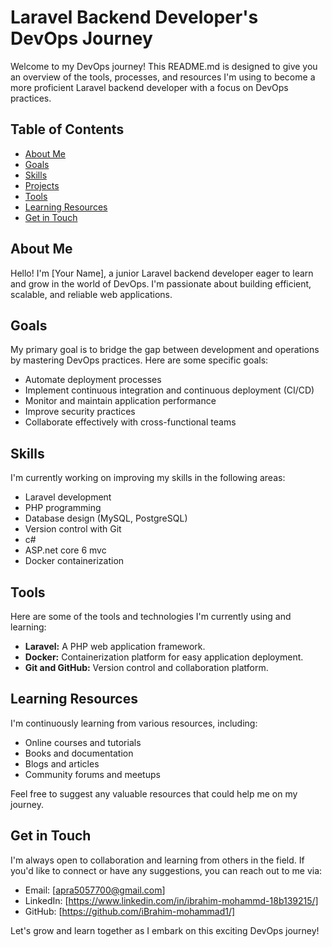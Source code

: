 # Laravel Backend Developer's DevOps Journey

Welcome to my DevOps journey! This README.md is designed to give you an overview of the tools, processes, and resources I'm using to become a more proficient Laravel backend developer with a focus on DevOps practices.

## Table of Contents
- [About Me](#about-me)
- [Goals](#goals)
- [Skills](#skills)
- [Projects](#projects)
- [Tools](#tools)
- [Learning Resources](#learning-resources)
- [Get in Touch](#get-in-touch)

## About Me
Hello! I'm [Your Name], a junior Laravel backend developer eager to learn and grow in the world of DevOps. I'm passionate about building efficient, scalable, and reliable web applications.

## Goals
My primary goal is to bridge the gap between development and operations by mastering DevOps practices. Here are some specific goals:
- Automate deployment processes
- Implement continuous integration and continuous deployment (CI/CD)
- Monitor and maintain application performance
- Improve security practices
- Collaborate effectively with cross-functional teams

## Skills
I'm currently working on improving my skills in the following areas:
- Laravel development
- PHP programming
- Database design (MySQL, PostgreSQL)
- Version control with Git
- c#
- ASP.net core 6 mvc
- Docker containerization




## Tools
Here are some of the tools and technologies I'm currently using and learning:
- **Laravel:** A PHP web application framework.
- **Docker:** Containerization platform for easy application deployment.
- **Git and GitHub:** Version control and collaboration platform.

## Learning Resources
I'm continuously learning from various resources, including:
- Online courses and tutorials
- Books and documentation
- Blogs and articles
- Community forums and meetups

Feel free to suggest any valuable resources that could help me on my journey.

## Get in Touch
I'm always open to collaboration and learning from others in the field. If you'd like to connect or have any suggestions, you can reach out to me via:
- Email: [apra5057700@gmail.com]
- LinkedIn: [https://www.linkedin.com/in/ibrahim-mohammd-18b139215/]
- GitHub: [https://github.com/iBrahim-mohammad1/]

Let's grow and learn together as I embark on this exciting DevOps journey!

